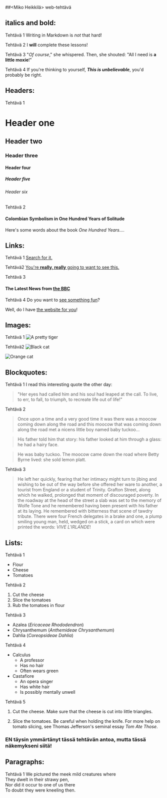 ##<Miko Heikkilä> web-tehtävä

## **italics and bold:**
Tehtävä 1
Writing in Markdown is _not_ that hard!

Tehtävä 2
I **will** complete these lessons!

Tehtävä 3
"_Of course_," she whispered. Then, she shouted: "All I need is **a little moxie**!"

Tehtävä 4
If you're thinking to yourself, **_This is unbelievable_**, you'd probably be right.

## **Headers:**

Tehtävä 1
# Header one
## Header two
### Header three
#### Header four
##### Header five
###### Header six

Tehtävä 2
#### Colombian Symbolism in One Hundred Years of Solitude

Here's some words about the book _One Hundred Years..._.

## **Links:**

Tehtävä 1
[Search for it.](www.google.com)

Tehtävä2
[You're **really, really** going to want to see this.](www.dailykitten.com)

Tehtävä 3
#### The Latest News from [the BBC](www.bbc.com/news)

Tehtävä 4
Do you want to [see something fun][a fun place]?

Well, do I have [the website for you][another fun place]!

[a fun place]: http://www.zombo.com
[another fun place]: http://www.stumbleupon.com

## **Images:**

Tehtävä 1
![A pretty tiger](https://upload.wikimedia.org/wikipedia/commons/5/56/Tiger.50.jpg)

Tehtävä2
![Black cat][Black]

![Orange cat][Orange]

[Black]: https://upload.wikimedia.org/wikipedia/commons/a/a3/81_INF_DIV_SSI.jpg
[Orange]: http://icons.iconarchive.com/icons/google/noto-emoji-animals-nature/256/22221-cat-icon.png

## **Blockquotes:**

Tehtävä 1
I read this interesting quote the other day:

>"Her eyes had called him and his soul had leaped at the call. To live, to err, to fall, to triumph, to recreate life out of life!"

Tehtävä 2
>Once upon a time and a very good time it was there was a moocow coming down along the road and this moocow that was coming down along the road met a nicens little boy named baby tuckoo...

>His father told him that story: his father looked at him through a glass: he had a hairy face.

>He was baby tuckoo. The moocow came down the road where Betty Byrne lived: she sold lemon platt.

Tehtävä 3
>He left her quickly, fearing that her intimacy might turn to jibing and wishing to be out of the way before she offered her ware to another, a tourist from England or a student of Trinity. Grafton Street, along which he walked, prolonged that moment of discouraged poverty. In the roadway at the head of the street a slab was set to the memory of Wolfe Tone and he remembered having been present with his father at its laying. He remembered with bitterness that scene of tawdry tribute. There were four French delegates in a brake and one, a plump smiling young man, held, wedged on a stick, a card on which were printed the words: _VIVE L'IRLANDE_!

## **Lists:**
Tehtävä 1 
* Flour
* Cheese
* Tomatoes

Tehtävä 2
1. Cut the cheese
2. Slice the tomatoes
3. Rub the tomatoes in flour

Tehtävä 3
* Azalea (_Ericaceae Rhododendron_)
* Chrysanthemum (_Anthemideae Chrysanthemum_)
* Dahlia (_Coreopsideae Dahlia_)

Tehtävä 4
* Calculus
  * A professor
  * Has no hair
  * Often wears green
* Castafiore
  * An opera singer
  * Has white hair
   * Is possibly mentally unwell

Tehtävä 5
1. Cut the cheese.
  Make sure that the cheese is cut into little triangles.

2. Slice the tomatoes.
  Be careful when holding the knife.
  For more help on tomato slicing, see Thomas Jefferson's      seminal essay _Tom Ate Those_.

 ### **EN täysin ymmärtänyt tässä tehtävän antoa, mutta tässä näkemykseni siitä!**

 ## **Paragraphs:**

Tehtävä 1
We pictured the meek mild creatures where   
They dwelt in their strawy pen,    
Nor did it occur to one of us there   
To doubt they were kneeling then.    